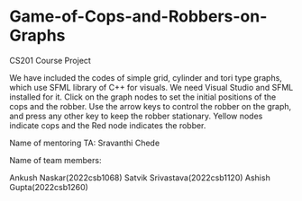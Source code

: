# Game-of-Cops-and-Robbers-on-Graphs

CS201 Course Project

We have included the codes of simple grid, cylinder and tori type graphs, which use SFML library of C++ for visuals. We need Visual Studio and SFML installed for it.
Click on the graph nodes to set the initial positions of the cops and the robber. Use the arrow keys to control the robber on the graph, and press any other key to keep the robber stationary. Yellow nodes indicate cops and the Red node indicates the robber.

Name of mentoring TA: Sravanthi Chede

 Name of team members:

 Ankush Naskar(2022csb1068)
 Satvik Srivastava(2022csb1120)
 Ashish Gupta(2022csb1260)


